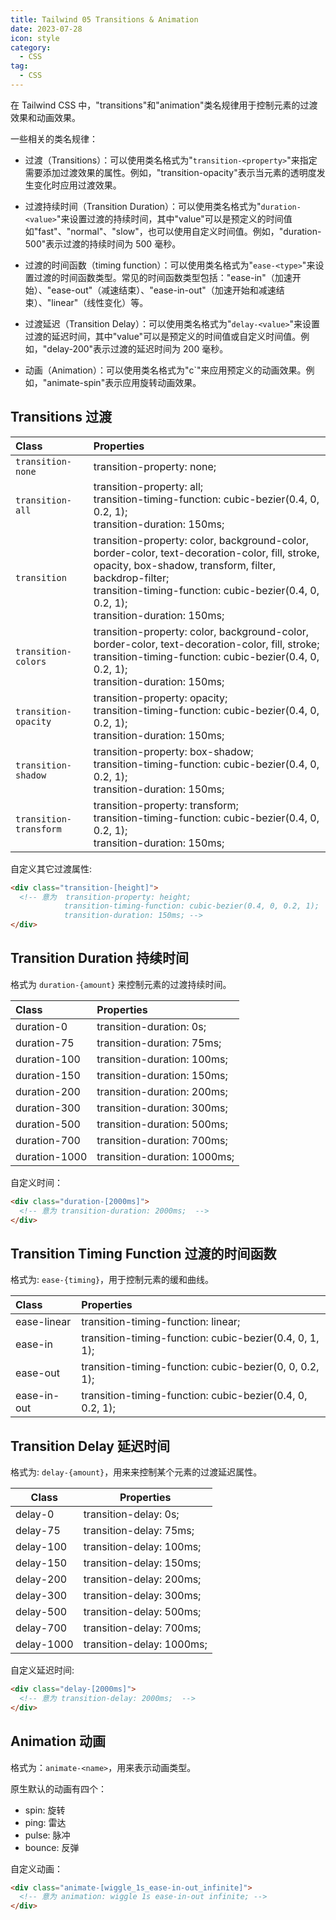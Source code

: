```yaml
---
title: Tailwind 05 Transitions & Animation
date: 2023-07-28
icon: style
category:
  - CSS
tag:
  - CSS
---
```


在 Tailwind CSS 中，"transitions"和"animation"类名规律用于控制元素的过渡效果和动画效果。

一些相关的类名规律：

- 过渡（Transitions）：可以使用类名格式为"`transition-<property>`"来指定需要添加过渡效果的属性。例如，"transition-opacity"表示当元素的透明度发生变化时应用过渡效果。

- 过渡持续时间（Transition Duration）：可以使用类名格式为"`duration-<value>`"来设置过渡的持续时间，其中"value"可以是预定义的时间值如"fast"、"normal"、"slow"，也可以使用自定义时间值。例如，"duration-500"表示过渡的持续时间为 500 毫秒。

- 过渡的时间函数（timing function）：可以使用类名格式为"`ease-<type>`"来设置过渡的时间函数类型。常见的时间函数类型包括："ease-in"（加速开始）、"ease-out"（减速结束）、"ease-in-out"（加速开始和减速结束）、"linear"（线性变化）等。

- 过渡延迟（Transition Delay）：可以使用类名格式为"`delay-<value>`"来设置过渡的延迟时间，其中"value"可以是预定义的时间值或自定义时间值。例如，"delay-200"表示过渡的延迟时间为 200 毫秒。

- 动画（Animation）：可以使用类名格式为"c`"来应用预定义的动画效果。例如，"animate-spin"表示应用旋转动画效果。

## Transitions 过渡

| Class                  | Properties                                                                                                                                                                                                                                                  |
| :--------------------- | :---------------------------------------------------------------------------------------------------------------------------------------------------------------------------------------------------------------------------------------------------------- |
| `transition-none`      | transition-property: none;                                                                                                                                                                                                                                  |
| `transition-all`       | transition-property: all; <br />transition-timing-function: cubic-bezier(0.4, 0, 0.2, 1); <br />transition-duration: 150ms;                                                                                                                                 |
| `transition`           | transition-property: color, background-color, border-color, text-decoration-color, fill, stroke, opacity, box-shadow, transform, filter, backdrop-filter; <br />transition-timing-function: cubic-bezier(0.4, 0, 0.2, 1); <br />transition-duration: 150ms; |
| `transition-colors`    | transition-property: color, background-color, border-color, text-decoration-color, fill, stroke; <br />transition-timing-function: cubic-bezier(0.4, 0, 0.2, 1); <br />transition-duration: 150ms;                                                          |
| `transition-opacity`   | transition-property: opacity; <br />transition-timing-function: cubic-bezier(0.4, 0, 0.2, 1); <br />transition-duration: 150ms;                                                                                                                             |
| `transition-shadow`    | transition-property: box-shadow; <br />transition-timing-function: cubic-bezier(0.4, 0, 0.2, 1); <br />transition-duration: 150ms;                                                                                                                          |
| `transition-transform` | transition-property: transform; <br />transition-timing-function: cubic-bezier(0.4, 0, 0.2, 1); <br />transition-duration: 150ms;                                                                                                                           |

自定义其它过渡属性:

```html
<div class="transition-[height]">
  <!-- 意为  transition-property: height;
            transition-timing-function: cubic-bezier(0.4, 0, 0.2, 1);
            transition-duration: 150ms; -->
</div>
```

## Transition Duration 持续时间

格式为 `duration-{amount}`​ 来控制元素的过渡持续时间。

| Class         | Properties                   |
| :------------ | :--------------------------- |
| duration-0    | transition-duration: 0s;     |
| duration-75   | transition-duration: 75ms;   |
| duration-100  | transition-duration: 100ms;  |
| duration-150  | transition-duration: 150ms;  |
| duration-200  | transition-duration: 200ms;  |
| duration-300  | transition-duration: 300ms;  |
| duration-500  | transition-duration: 500ms;  |
| duration-700  | transition-duration: 700ms;  |
| duration-1000 | transition-duration: 1000ms; |

自定义时间：

```html
<div class="duration-[2000ms]">
  <!-- 意为 transition-duration: 2000ms;  -->
</div>
```

## Transition Timing Function 过渡的时间函数

格式为: `ease-{timing}`，用于控制元素的缓和曲线。

| Class       | Properties                                                |
| :---------- | :-------------------------------------------------------- |
| ease-linear | transition-timing-function: linear;                       |
| ease-in     | transition-timing-function: cubic-bezier(0.4, 0, 1, 1);   |
| ease-out    | transition-timing-function: cubic-bezier(0, 0, 0.2, 1);   |
| ease-in-out | transition-timing-function: cubic-bezier(0.4, 0, 0.2, 1); |

## Transition Delay 延迟时间

格式为: `delay-{amount}`​ ，用来来控制某个元素的过渡延迟属性。

| Class      | Properties                |
| ---------- | ------------------------- |
| delay-0    | transition-delay: 0s;     |
| delay-75   | transition-delay: 75ms;   |
| delay-100  | transition-delay: 100ms;  |
| delay-150  | transition-delay: 150ms;  |
| delay-200  | transition-delay: 200ms;  |
| delay-300  | transition-delay: 300ms;  |
| delay-500  | transition-delay: 500ms;  |
| delay-700  | transition-delay: 700ms;  |
| delay-1000 | transition-delay: 1000ms; |

自定义延迟时间:

```html
<div class="delay-[2000ms]">
  <!-- 意为 transition-delay: 2000ms;  -->
</div>
```

## Animation 动画

格式为：`animate-<name>`，用来表示动画类型。

原生默认的动画有四个：

- spin: 旋转
- ping: 雷达
- pulse: 脉冲
- bounce: 反弹

自定义动画：

```html
<div class="animate-[wiggle_1s_ease-in-out_infinite]">
  <!-- 意为 animation: wiggle 1s ease-in-out infinite; -->
</div>
```

